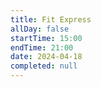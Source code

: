 ```yaml
---
title: Fit Express
allDay: false
startTime: 15:00
endTime: 21:00
date: 2024-04-18
completed: null
---
```

